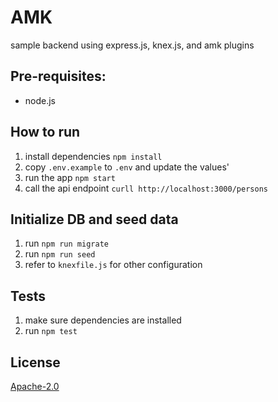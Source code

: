 # AMK

sample backend using express.js, knex.js, and amk plugins

## Pre-requisites:
- node.js

## How to run
1. install dependencies `npm install`
2. copy `.env.example` to `.env` and update the values'
3. run the app `npm start`
4. call the api endpoint `curll http://localhost:3000/persons`

## Initialize DB and seed data
1. run `npm run migrate`
2. run `npm run seed`
3. refer to `knexfile.js` for other configuration

## Tests
1. make sure dependencies are installed
2. run `npm test`

## License
[Apache-2.0](http://www.apache.org/licenses/LICENSE-2.0)
